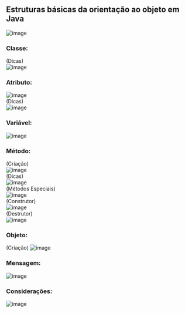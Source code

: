 ## Estruturas básicas da orientação ao objeto em Java

![image](https://user-images.githubusercontent.com/122856066/236979330-e7849dba-c8fd-477b-a14e-f4cabf94e22f.png)
### Classe:
(Dicas)<br>
![image](https://user-images.githubusercontent.com/122856066/236991141-eaf65b6e-1014-44d1-974b-635bb849879d.png)
### Atributo:
![image](https://user-images.githubusercontent.com/122856066/236991231-1639ef3c-1c23-467f-bc0e-9babc2c910e0.png)<br>
(Dicas)<br>
![image](https://user-images.githubusercontent.com/122856066/236991614-7f40d491-9f69-42cb-bb1e-48642bb747c0.png)
### Variável:
![image](https://user-images.githubusercontent.com/122856066/236991368-e79a908b-7a56-4813-949e-804d5fe37ede.png)
### Método:
(Criação)<br>
![image](https://user-images.githubusercontent.com/122856066/236993626-9e357fb1-05ed-4b82-beb2-dbe084f18b3f.png)<br>
(Dicas)<br>
![image](https://user-images.githubusercontent.com/122856066/236993772-f2752a2f-6b64-4089-8e12-37b9095449a4.png)
<br>(Métodos Especiais)<br>
![image](https://user-images.githubusercontent.com/122856066/236994831-c7259cbe-c209-4255-b4e7-a7330ed4550c.png)
<br>(Construtor)<br>
![image](https://user-images.githubusercontent.com/122856066/236996115-b2322815-4c6f-4f61-8aa1-136652f01146.png)
<br>(Destrutor)<br>
![image](https://user-images.githubusercontent.com/122856066/236995976-baa6d81d-f791-430b-b30a-6cf01d0c19ff.png)
### Objeto:
(Criação)
![image](https://user-images.githubusercontent.com/122856066/237006574-cdd372f3-c682-4faa-a0db-00a9ded3311f.png)
### Mensagem:
![image](https://user-images.githubusercontent.com/122856066/237007445-b0505230-c269-4122-ad88-f4883ad80789.png)
### Considerações:
![image](https://user-images.githubusercontent.com/122856066/237007332-417f18c5-080b-4197-a4ff-cf30b952efbd.png)
